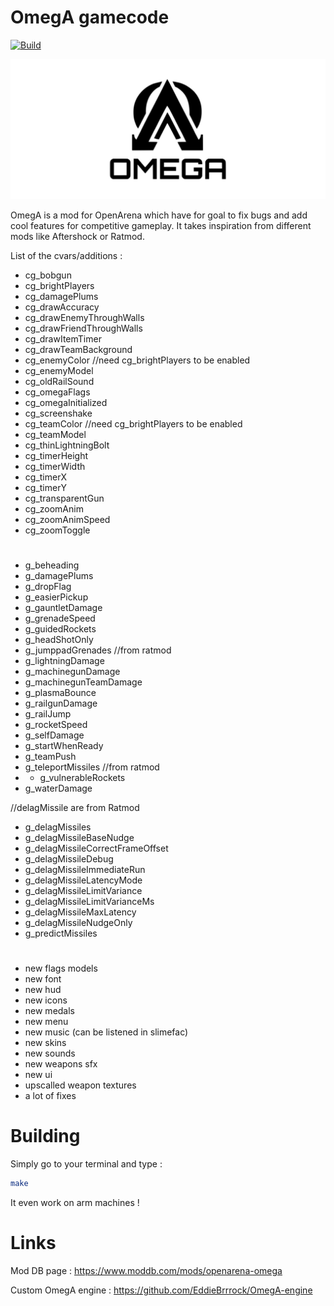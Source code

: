 # OmegA gamecode
[![Build](https://github.com/EddieBrrrock/OmegA-gamecode/actions/workflows/main.yml/badge.svg)](https://github.com/EddieBrrrock/OmegA-gamecode/actions/workflows/main.yml)

![OmegA Logo](omega_logo.svg)

OmegA is a mod for OpenArena which have for goal to fix bugs and add cool features for competitive gameplay. It takes inspiration from different mods like Aftershock or Ratmod.

List of the cvars/additions :

- cg_bobgun
- cg_brightPlayers
- cg_damagePlums
- cg_drawAccuracy
- cg_drawEnemyThroughWalls
- cg_drawFriendThroughWalls
- cg_drawItemTimer
- cg_drawTeamBackground
- cg_enemyColor //need cg_brightPlayers to be enabled
- cg_enemyModel
- cg_oldRailSound
- cg_omegaFlags
- cg_omegaInitialized
- cg_screenshake
- cg_teamColor //need cg_brightPlayers to be enabled
- cg_teamModel
- cg_thinLightningBolt
- cg_timerHeight
- cg_timerWidth
- cg_timerX
- cg_timerY
- cg_transparentGun
- cg_zoomAnim
- cg_zoomAnimSpeed
- cg_zoomToggle
#
- g_beheading
- g_damagePlums
- g_dropFlag
- g_easierPickup
- g_gauntletDamage
- g_grenadeSpeed
- g_guidedRockets
- g_headShotOnly
- g_jumppadGrenades //from ratmod
- g_lightningDamage
- g_machinegunDamage
- g_machinegunTeamDamage
- g_plasmaBounce
- g_railgunDamage
- g_railJump
- g_rocketSpeed
- g_selfDamage
- g_startWhenReady
- g_teamPush
- g_teleportMissiles //from ratmod
- - g_vulnerableRockets
- g_waterDamage

//delagMissile are from Ratmod
- g_delagMissiles
- g_delagMissileBaseNudge
- g_delagMissileCorrectFrameOffset
- g_delagMissileDebug
- g_delagMissileImmediateRun
- g_delagMissileLatencyMode
- g_delagMissileLimitVariance
- g_delagMissileLimitVarianceMs
- g_delagMissileMaxLatency
- g_delagMissileNudgeOnly
- g_predictMissiles
#
- new flags models
- new font
- new hud
- new icons
- new medals
- new menu
- new music (can be listened in slimefac)
- new skins
- new sounds
- new weapons sfx
- new ui
- upscalled weapon textures
- a lot of fixes

# Building
Simply go to your terminal and type :

```sh
make
```
It even work on arm machines !

# Links
Mod DB page : https://www.moddb.com/mods/openarena-omega

Custom OmegA engine : https://github.com/EddieBrrrock/OmegA-engine
